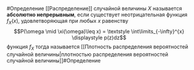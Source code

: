 #Определение 
[[Распределение]] случайной величины $X$ называется **абсолютно непрерывным**,  если существует неотрицательная функция $f_X(x)$, удовлетворяющая при любых $x$ равенству $$P(\omega \mid \xi(\omega)\leq x) = \textstyle \int\limits_{-\infty}^{x} \displaystyle p(z)dz$$функция  $f_X$ тогда называется [[Плотность распределения вероятностей случайной величины|плотностью распределения вероятностей случайной величины]]#Определение 

